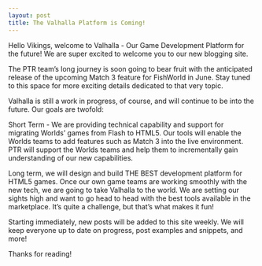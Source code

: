 ```yaml
---
layout: post
title: The Valhalla Platform is Coming!
---
```

Hello Vikings, welcome to Valhalla - Our Game Development Platform for the future! We are super excited to welcome you to our new blogging site.

The PTR team’s long journey is soon going to bear fruit with the anticipated release of the upcoming Match 3 feature for FishWorld in June. Stay tuned to this space for more exciting details dedicated to that very topic.

Valhalla is still a work in progress, of course, and will continue to be into the future. Our goals are twofold:

Short Term - We are providing technical capability and support for migrating Worlds’ games from Flash to HTML5. Our tools will enable the Worlds teams to add features such as Match 3 into the live environment. PTR will support the Worlds teams and help them to incrementally gain understanding of our new capabilities.

Long term, we will design and build THE BEST development platform for HTML5 games. Once our own game teams are working smoothly with the new tech, we are going to take Valhalla to the world. We are setting our sights high and want to go head to head with the best tools available in the marketplace. It’s quite a challenge, but that’s what makes it fun!

Starting immediately, new posts will be added to this site weekly. We will keep everyone up to date on progress, post examples and snippets, and more!

Thanks for reading!

